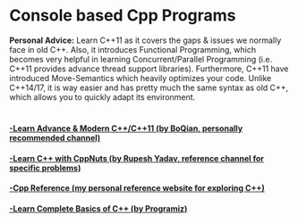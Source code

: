 # Console based Cpp Programs

**Personal Advice:** Learn C++11 as it covers the gaps & issues we normally face in old C++. Also, it introduces Functional Programming, which becomes very helpful in learning Concurrent/Parallel Programming (i.e. C++11 provides advance thread support libraries). Furthermore, C++11 have introduced Move-Semantics which heavily optimizes your code. Unlike C++14/17, it is way easier and has pretty much the same syntax as old C++, which allows you to quickly adapt its environment.

#
#### [-Learn Advance & Modern C++/C++11 (by BoQian, personally recommended channel)](https://www.youtube.com/user/BoQianTheProgrammer/playlists)
#### [-Learn C++ with CppNuts (by Rupesh Yadav, reference channel for specific problems)](https://www.youtube.com/c/CppNuts/playlists)
#### [-Cpp Reference (my personal reference website for exploring C++)](https://en.cppreference.com/w/)
#### [-Learn Complete Basics of C++ (by Programiz)](https://www.programiz.com/cpp-programming)
